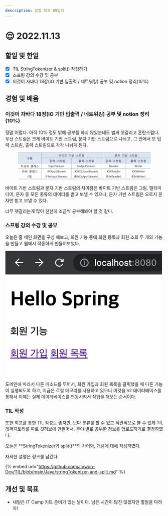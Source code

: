 ```yaml
---
description: 일일 회고 89일차
---
```


# 😌 2022.11.13

## 할일 및 한일&#x20;

* [x] TIL StringTokenizer & split() 작성하기&#x20;
* [x] 스프링 강의 수강 및 공부&#x20;
* [x] 이것이 자바다 18장(IO 기반 입출력 / 네트워킹) 공부 및 notion 정리(10%)&#x20;

## 경험 및 배움&#x20;

### 이것이 자바다 18장(IO 기반 입출력 / 네트워킹) 공부 및 notion 정리(10%)&#x20;

정말 어렵다. 아직 10% 정도 밖에 공부를 하지 않았는데도 벌써 헷갈리고 혼란스럽다. 우선 스트림은 크게 바이트 기반 스트림, 문자 기반 스트림으로 나뉘고, 그 안에서 또 입력 스트림, 출력 스트림으로 각각 나뉘게 된다.

<figure><img src="../.gitbook/assets/image (1) (3).png" alt=""><figcaption></figcaption></figure>

바이트 기반 스트림과 문자 기반 스트림의 차이점은 바이트 기반 스트림은 그림, 멀티미디어, 문자 등 모든 종류의 데이터를 받고 보낼 수 있으나, 문자 기반 스트림은 오로지 문자만 받고 보낼 수 있다.

너무 헷갈리는게 많아 천천히 조금씩 공부해봐야 할 것 같다.

### 스프링 강의 수강 및 공부&#x20;

오늘은 홈 메인 화면을 구성 해보고, 회원 기능 중에 회원 등록과 회원 조회 두 개의 기능을 만들고 웹에서 작동하게 만들어보았다.

![](<../.gitbook/assets/image (1) (5).png>)

도메인에 따라서 다른 메소드를 두어서, 회원 가입과 회원 목록을 클릭했을 때 다른 기능이 실행되도록 하고, 지금은 로컬 메모리를 사용하고 있으니 이것을 h2 데이터베이스를 통해서 이제는 실제 데이터베이스를 연동시켜서 작업을 해보는 순서이다.

### TIL 작성

또한 회고를 통한 TIL 작성도 좋지만, 보다 분류를 할 수 있고 직관적으로 볼 수 있게 TIL 레퍼지토리를 따로 깃허브에 만들어서, 분야 별로 공부한 정보를 업로드하기로 결정하였다.

오늘은 **StringTokenizer와 split()**의 차이와, 개념에 대해 작성하였다.

자세한 설명은 링크를 남긴다.

{% embed url="https://github.com/Jinwon-Dev/TIL/blob/main/Java/stringTokenizer-and-split.md" %}

## 개선 및 목표&#x20;

* 내일은 IT Camp 키트 준비가 있는 날이다. 남은 시간이 많진 않겠지만 할일을 다하자!&#x20;

